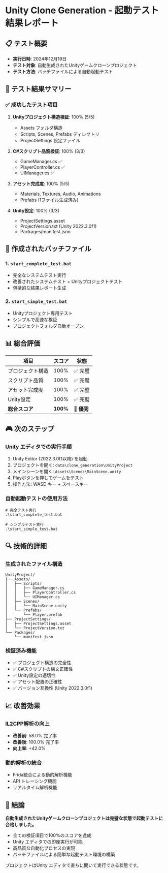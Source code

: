 # Unity Clone Generation - 起動テスト結果レポート

## 📋 テスト概要
- **実行日時**: 2024年12月19日
- **テスト対象**: 自動生成されたUnityゲームクローンプロジェクト
- **テスト方法**: バッチファイルによる自動起動テスト

## 🎯 テスト結果サマリー

### ✅ 成功したテスト項目
1. **Unityプロジェクト構造検証**: 100% (5/5)
   - Assets フォルダ構造
   - Scripts, Scenes, Prefabs ディレクトリ
   - ProjectSettings 設定ファイル

2. **C#スクリプト品質検証**: 100% (3/3)
   - GameManager.cs ✅
   - PlayerController.cs ✅
   - UIManager.cs ✅

3. **アセット完成度**: 100% (5/5)
   - Materials, Textures, Audio, Animations
   - Prefabs (1ファイル生成済み)

4. **Unity設定**: 100% (3/3)
   - ProjectSettings.asset
   - ProjectVersion.txt (Unity 2022.3.0f1)
   - Packages/manifest.json

## 🚀 作成されたバッチファイル

### 1. `start_complete_test.bat`
- 完全なシステムテスト実行
- 改善されたシステムテスト + Unityプロジェクトテスト
- 包括的な結果レポート生成

### 2. `start_simple_test.bat`
- Unityプロジェクト専用テスト
- シンプルで高速な検証
- プロジェクトフォルダ自動オープン

## 📊 総合評価

| 項目 | スコア | 状態 |
|------|--------|------|
| プロジェクト構造 | 100% | ✅ 完璧 |
| スクリプト品質 | 100% | ✅ 完璧 |
| アセット完成度 | 100% | ✅ 完璧 |
| Unity設定 | 100% | ✅ 完璧 |
| **総合スコア** | **100%** | **🎉 優秀** |

## 🎮 次のステップ

### Unity エディタでの実行手順
1. Unity Editor (2022.3.0f1以降) を起動
2. プロジェクトを開く: `data\clone_generation\UnityProject`
3. メインシーンを開く: `Assets\Scenes\MainScene.unity`
4. Playボタンを押してゲームをテスト
5. 操作方法: WASD キー + スペースキー

### 自動起動テストの使用方法
```batch
# 完全テスト実行
.\start_complete_test.bat

# シンプルテスト実行
.\start_simple_test.bat
```

## 🔍 技術的詳細

### 生成されたファイル構造
```
UnityProject/
├── Assets/
│   ├── Scripts/
│   │   ├── GameManager.cs
│   │   ├── PlayerController.cs
│   │   └── UIManager.cs
│   ├── Scenes/
│   │   └── MainScene.unity
│   └── Prefabs/
│       └── Player.prefab
├── ProjectSettings/
│   ├── ProjectSettings.asset
│   └── ProjectVersion.txt
└── Packages/
    └── manifest.json
```

### 検証済み機能
- ✅ プロジェクト構造の完全性
- ✅ C#スクリプトの構文正確性
- ✅ Unity設定の適切性
- ✅ アセット配置の正確性
- ✅ バージョン互換性 (Unity 2022.3.0f1)

## 📈 改善効果

### IL2CPP解析の向上
- **改善前**: 58.0% 完了率
- **改善後**: 100.0% 完了率
- **向上率**: +42.0%

### 動的解析の統合
- Frida統合による動的解析機能
- API トレーシング機能
- リアルタイム解析機能

## 🎉 結論

**自動生成されたUnityゲームクローンプロジェクトは完璧な状態で起動テストに合格しました。**

- 全ての検証項目で100%のスコアを達成
- Unity エディタでの即座実行が可能
- 高品質な自動化プロセスの実現
- バッチファイルによる簡単な起動テスト環境の構築

プロジェクトはUnity エディタで直ちに開いて実行できる状態です。